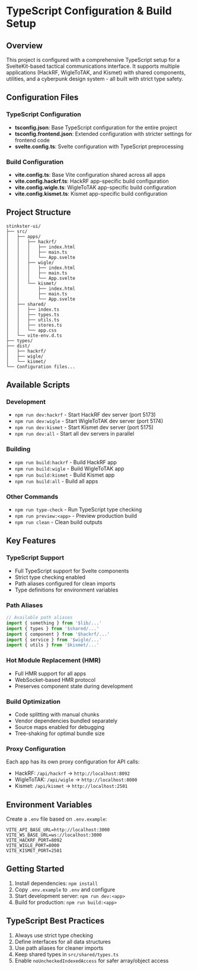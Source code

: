 # TypeScript Configuration & Build Setup

## Overview

This project is configured with a comprehensive TypeScript setup for a SvelteKit-based tactical communications interface. It supports multiple applications (HackRF, WigleToTAK, and Kismet) with shared components, utilities, and a cyberpunk design system - all built with strict type safety.

## Configuration Files

### TypeScript Configuration
- **tsconfig.json**: Base TypeScript configuration for the entire project
- **tsconfig.frontend.json**: Extended configuration with stricter settings for frontend code
- **svelte.config.ts**: Svelte configuration with TypeScript preprocessing

### Build Configuration
- **vite.config.ts**: Base Vite configuration shared across all apps
- **vite.config.hackrf.ts**: HackRF app-specific build configuration
- **vite.config.wigle.ts**: WigleToTAK app-specific build configuration
- **vite.config.kismet.ts**: Kismet app-specific build configuration

## Project Structure

```
stinkster-ui/
├── src/
│   ├── apps/
│   │   ├── hackrf/
│   │   │   ├── index.html
│   │   │   ├── main.ts
│   │   │   └── App.svelte
│   │   ├── wigle/
│   │   │   ├── index.html
│   │   │   ├── main.ts
│   │   │   └── App.svelte
│   │   └── kismet/
│   │       ├── index.html
│   │       ├── main.ts
│   │       └── App.svelte
│   ├── shared/
│   │   ├── index.ts
│   │   ├── types.ts
│   │   ├── utils.ts
│   │   ├── stores.ts
│   │   └── app.css
│   └── vite-env.d.ts
├── types/
├── dist/
│   ├── hackrf/
│   ├── wigle/
│   └── kismet/
└── Configuration files...
```

## Available Scripts

### Development
- `npm run dev:hackrf` - Start HackRF dev server (port 5173)
- `npm run dev:wigle` - Start WigleToTAK dev server (port 5174)
- `npm run dev:kismet` - Start Kismet dev server (port 5175)
- `npm run dev:all` - Start all dev servers in parallel

### Building
- `npm run build:hackrf` - Build HackRF app
- `npm run build:wigle` - Build WigleToTAK app
- `npm run build:kismet` - Build Kismet app
- `npm run build:all` - Build all apps

### Other Commands
- `npm run type-check` - Run TypeScript type checking
- `npm run preview:<app>` - Preview production build
- `npm run clean` - Clean build outputs

## Key Features

### TypeScript Support
- Full TypeScript support for Svelte components
- Strict type checking enabled
- Path aliases configured for clean imports
- Type definitions for environment variables

### Path Aliases
```typescript
// Available path aliases
import { something } from '$lib/...'
import { types } from '$shared/...'
import { component } from '$hackrf/...'
import { service } from '$wigle/...'
import { utils } from '$kismet/...'
```

### Hot Module Replacement (HMR)
- Full HMR support for all apps
- WebSocket-based HMR protocol
- Preserves component state during development

### Build Optimization
- Code splitting with manual chunks
- Vendor dependencies bundled separately
- Source maps enabled for debugging
- Tree-shaking for optimal bundle size

### Proxy Configuration
Each app has its own proxy configuration for API calls:
- HackRF: `/api/hackrf` → `http://localhost:8092`
- WigleToTAK: `/api/wigle` → `http://localhost:8000`
- Kismet: `/api/kismet` → `http://localhost:2501`

## Environment Variables

Create a `.env` file based on `.env.example`:
```env
VITE_API_BASE_URL=http://localhost:3000
VITE_WS_BASE_URL=ws://localhost:3000
VITE_HACKRF_PORT=8092
VITE_WIGLE_PORT=8000
VITE_KISMET_PORT=2501
```

## Getting Started

1. Install dependencies: `npm install`
2. Copy `.env.example` to `.env` and configure
3. Start development server: `npm run dev:<app>`
4. Build for production: `npm run build:<app>`

## TypeScript Best Practices

1. Always use strict type checking
2. Define interfaces for all data structures
3. Use path aliases for cleaner imports
4. Keep shared types in `src/shared/types.ts`
5. Enable `noUncheckedIndexedAccess` for safer array/object access